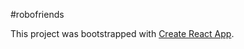 #robofriends

This project was bootstrapped with [Create React App](https://github.com/facebook/create-react-app).
